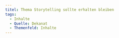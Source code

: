 ```yaml
---
titel: Thema Storytelling sollte erhalten bleiben
tags:
  - Inhalte
  - Quelle: Dekanat
  - Themenfeld: Inhalte
---
```

